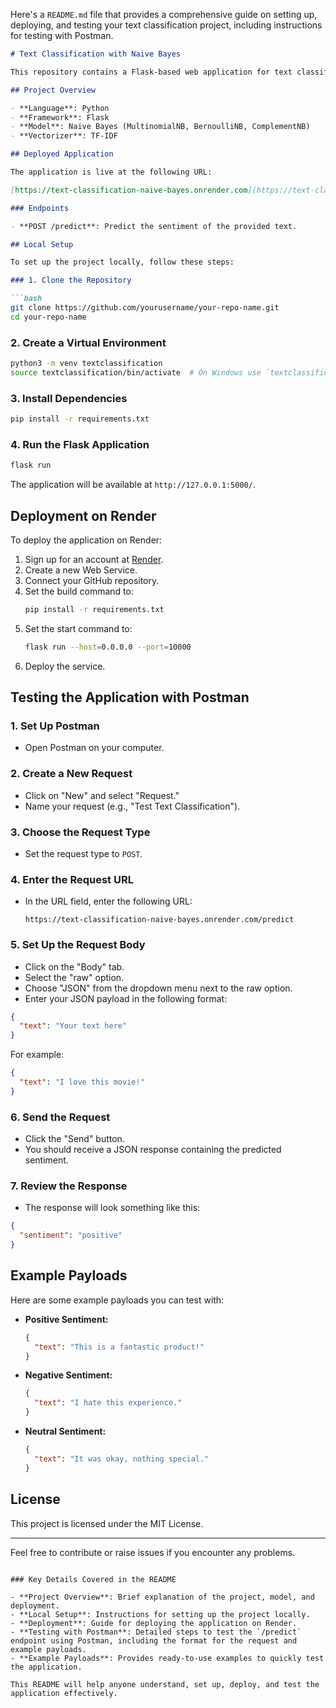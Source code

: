 Here's a `README.md` file that provides a comprehensive guide on setting up, deploying, and testing your text classification project, including instructions for testing with Postman.

```markdown
# Text Classification with Naive Bayes

This repository contains a Flask-based web application for text classification using Naive Bayes classifiers. The application is deployed on Render and can classify text into sentiments like positive, neutral, and negative.

## Project Overview

- **Language**: Python
- **Framework**: Flask
- **Model**: Naive Bayes (MultinomialNB, BernoulliNB, ComplementNB)
- **Vectorizer**: TF-IDF

## Deployed Application

The application is live at the following URL:

[https://text-classification-naive-bayes.onrender.com](https://text-classification-naive-bayes.onrender.com)

### Endpoints

- **POST /predict**: Predict the sentiment of the provided text.

## Local Setup

To set up the project locally, follow these steps:

### 1. Clone the Repository

```bash
git clone https://github.com/yourusername/your-repo-name.git
cd your-repo-name
```

### 2. Create a Virtual Environment

```bash
python3 -m venv textclassification
source textclassification/bin/activate  # On Windows use `textclassification\Scripts\activate`
```

### 3. Install Dependencies

```bash
pip install -r requirements.txt
```

### 4. Run the Flask Application

```bash
flask run
```

The application will be available at `http://127.0.0.1:5000/`.

## Deployment on Render

To deploy the application on Render:

1. Sign up for an account at [Render](https://render.com/).
2. Create a new Web Service.
3. Connect your GitHub repository.
4. Set the build command to:
   ```bash
   pip install -r requirements.txt
   ```
5. Set the start command to:
   ```bash
   flask run --host=0.0.0.0 --port=10000
   ```
6. Deploy the service.

## Testing the Application with Postman

### 1. Set Up Postman

- Open Postman on your computer.

### 2. Create a New Request

- Click on "New" and select "Request."
- Name your request (e.g., "Test Text Classification").

### 3. Choose the Request Type

- Set the request type to `POST`.

### 4. Enter the Request URL

- In the URL field, enter the following URL:
  ```
  https://text-classification-naive-bayes.onrender.com/predict
  ```

### 5. Set Up the Request Body

- Click on the "Body" tab.
- Select the "raw" option.
- Choose "JSON" from the dropdown menu next to the raw option.
- Enter your JSON payload in the following format:

```json
{
  "text": "Your text here"
}
```

For example:

```json
{
  "text": "I love this movie!"
}
```

### 6. Send the Request

- Click the "Send" button.
- You should receive a JSON response containing the predicted sentiment.

### 7. Review the Response

- The response will look something like this:

```json
{
  "sentiment": "positive"
}
```

## Example Payloads

Here are some example payloads you can test with:

- **Positive Sentiment:**

  ```json
  {
    "text": "This is a fantastic product!"
  }
  ```

- **Negative Sentiment:**

  ```json
  {
    "text": "I hate this experience."
  }
  ```

- **Neutral Sentiment:**

  ```json
  {
    "text": "It was okay, nothing special."
  }
  ```

## License

This project is licensed under the MIT License.

---

Feel free to contribute or raise issues if you encounter any problems.
```

### Key Details Covered in the README

- **Project Overview**: Brief explanation of the project, model, and deployment.
- **Local Setup**: Instructions for setting up the project locally.
- **Deployment**: Guide for deploying the application on Render.
- **Testing with Postman**: Detailed steps to test the `/predict` endpoint using Postman, including the format for the request and example payloads.
- **Example Payloads**: Provides ready-to-use examples to quickly test the application.

This README will help anyone understand, set up, deploy, and test the application effectively.
